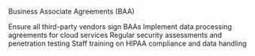  Business Associate Agreements (BAA)

Ensure all third-party vendors sign BAAs
Implement data processing agreements for cloud services
Regular security assessments and penetration testing
Staff training on HIPAA compliance and data handling